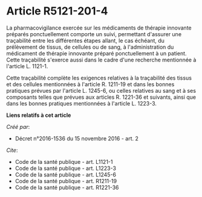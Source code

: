 # Article R5121-201-4

La pharmacovigilance exercée sur les médicaments de thérapie innovante préparés ponctuellement comporte un suivi, permettant
d'assurer une traçabilité entre les différentes étapes allant, le cas échéant, du prélèvement de tissus, de cellules ou de
sang, à l'administration du médicament de thérapie innovante préparé ponctuellement à un patient. Cette traçabilité s'exerce
aussi dans le cadre d'une recherche mentionnée à l'article L. 1121-1. 

Cette traçabilité complète les exigences relatives à la traçabilité des tissus et des cellules mentionnées à l'article R.
1211-19 et dans les bonnes pratiques prévues par l'article L. 1245-6, ou celles relatives au sang et à ses composants telles
que prévues aux articles R. 1221-36 et suivants, ainsi que dans les bonnes pratiques mentionnées à l'article L. 1223-3.

**Liens relatifs à cet article**

_Créé par_:

  - Décret n°2016-1536 du 15 novembre 2016 - art. 2

_Cite_:

  - Code de la santé publique - art. L1121-1
  - Code de la santé publique - art. L1223-3
  - Code de la santé publique - art. L1245-6
  - Code de la santé publique - art. R1211-19
  - Code de la santé publique - art. R1221-36
